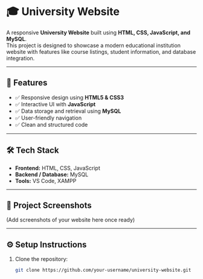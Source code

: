 # 🎓 University Website  

A responsive **University Website** built using **HTML, CSS, JavaScript, and MySQL**.  
This project is designed to showcase a modern educational institution website with features like course listings, student information, and database integration.  

---

## 🚀 Features  
- ✅ Responsive design using **HTML5 & CSS3**  
- ✅ Interactive UI with **JavaScript**  
- ✅ Data storage and retrieval using **MySQL**  
- ✅ User-friendly navigation  
- ✅ Clean and structured code  

---

## 🛠️ Tech Stack  
- **Frontend:** HTML, CSS, JavaScript  
- **Backend / Database:** MySQL  
- **Tools:** VS Code, XAMPP  

---

## 📸 Project Screenshots  
(Add screenshots of your website here once ready)  

---

## ⚙️ Setup Instructions  
1. Clone the repository:  
   ```bash
   git clone https://github.com/your-username/university-website.git
